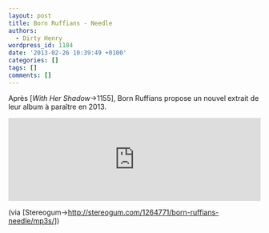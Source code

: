 ```yaml
---
layout: post
title: Born Ruffians - Needle
authors:
  - Dirty Henry
wordpress_id: 1184
date: '2013-02-26 10:39:49 +0100'
categories: []
tags: []
comments: []
---
```

Après [*With Her Shadow*->1155], Born Ruffians propose un nouvel extrait de leur album à paraître en 2013.

<iframe width="100%" height="166" scrolling="no" frameborder="no" src="https://w.soundcloud.com/player/?url=http%3A%2F%2Fapi.soundcloud.com%2Ftracks%2F79258774"></iframe>

(via [Stereogum->http://stereogum.com/1264771/born-ruffians-needle/mp3s/])
